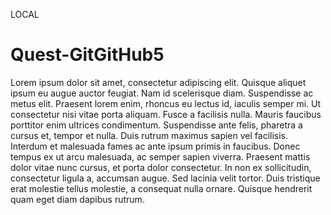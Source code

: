 LOCAL

# Quest-GitGitHub5

Lorem ipsum dolor sit amet, consectetur adipiscing elit. Quisque aliquet ipsum eu augue auctor feugiat.
Nam id scelerisque diam. Suspendisse ac metus elit. Praesent lorem enim, rhoncus eu lectus id, iaculis semper mi.
Ut consectetur nisi vitae porta aliquam. Fusce a facilisis nulla. Mauris faucibus porttitor enim ultrices condimentum.
Suspendisse ante felis, pharetra a cursus et, tempor et nulla. Duis rutrum maximus sapien vel facilisis.
Interdum et malesuada fames ac ante ipsum primis in faucibus. Donec tempus ex ut arcu malesuada, ac semper sapien viverra.
Praesent mattis dolor vitae nunc cursus, et porta dolor consectetur. In non ex sollicitudin, consectetur ligula a, accumsan augue.
Sed lacinia velit tortor. Duis tristique erat molestie tellus molestie, a consequat nulla ornare.
Quisque hendrerit quam eget diam dapibus rutrum.
